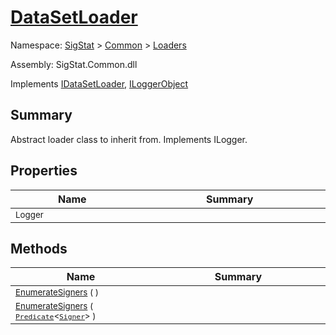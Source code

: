 # [DataSetLoader](./DataSetLoader.md)

Namespace: [SigStat]() > [Common](./../README.md) > [Loaders](./README.md)

Assembly: SigStat.Common.dll

Implements [IDataSetLoader](./IDataSetLoader.md), [ILoggerObject](./../ILoggerObject.md)

## Summary
Abstract loader class to inherit from. Implements ILogger.

## Properties

| Name<a href="#"><img width=300></a> | Summary<a href="#"><img width=475></a> | 
| --- | --- | 
| <sub>Logger</sub>| <sub></sub>| <br>


## Methods

| Name<a href="#"><img width=300></a> | Summary<a href="#"><img width=475></a> | 
| --- | --- | 
| <sub>[EnumerateSigners](./Methods/DataSetLoader-100663988.md) (  )</sub>| <sub></sub>| <br>
| <sub>[EnumerateSigners](./Methods/DataSetLoader-100663989.md) ( [`Predicate`](https://docs.microsoft.com/en-us/dotnet/api/System.Predicate-1)\<[`Signer`](./../Signer.md)> )</sub>| <sub></sub>| <br>



